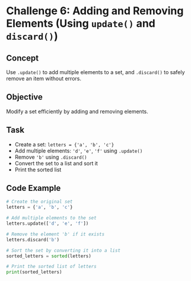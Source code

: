 # Challenge 6: Adding and Removing Elements (Using `update()` and `discard()`)

## Concept  
Use `.update()` to add multiple elements to a set, and `.discard()` to safely remove an item without errors.

## Objective  
Modify a set efficiently by adding and removing elements.

## Task  
- Create a set: `letters = {'a', 'b', 'c'}`
- Add multiple elements: `'d'`, `'e'`, `'f'` using `.update()`
- Remove `'b'` using `.discard()`
- Convert the set to a list and sort it
- Print the sorted list

## Code Example
```python
# Create the original set
letters = {'a', 'b', 'c'}

# Add multiple elements to the set
letters.update(['d', 'e', 'f'])

# Remove the element 'b' if it exists
letters.discard('b')

# Sort the set by converting it into a list
sorted_letters = sorted(letters)

# Print the sorted list of letters
print(sorted_letters)


